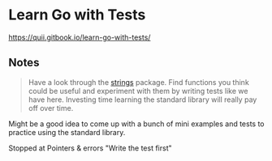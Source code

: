 # Learn Go with Tests

https://quii.gitbook.io/learn-go-with-tests/

## Notes

> Have a look through the [strings](https://pkg.go.dev/strings) package. Find functions you think could be useful and experiment with them by writing tests like we have here. Investing time learning the standard library will really pay off over time.

Might be a good idea to come up with a bunch of mini examples and tests to practice using the standard library.


Stopped at Pointers & errors "Write the test first"